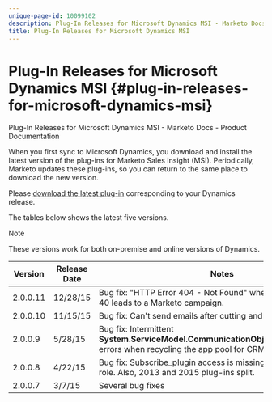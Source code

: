 ```yaml
---
unique-page-id: 10099102
description: Plug-In Releases for Microsoft Dynamics MSI - Marketo Docs - Product Documentation
title: Plug-In Releases for Microsoft Dynamics MSI
---
```


# Plug-In Releases for Microsoft Dynamics MSI {#plug-in-releases-for-microsoft-dynamics-msi}

Plug-In Releases for Microsoft Dynamics MSI - Marketo Docs - Product Documentation

When you first sync to Microsoft Dynamics, you download and install the latest version of the plug-ins for&nbsp;Marketo Sales Insight (MSI). Periodically, Marketo updates these plug-ins,&nbsp;so you can return to the same place to download the new version.

Please [download the latest plug-in](../../../../welcome-to-marketo-docs/product-docs/marketo-sales-insight/msi-for-microsoft-dynamics/installing/download-the-marketo-sales-insight-solution-for-microsoft-dynamics.md) corresponding to your Dynamics release.

The tables below shows the latest five versions.

>[!NOTE]
>
>These versions work for both on-premise and online versions of Dynamics.

| Version |Release Date |Notes |
|---|---|---|
| 2.0.0.11 |12/28/15 |Bug fix: "HTTP Error 404 - Not Found" when adding more than 40 leads to a Marketo campaign. |
| 2.0.0.10 |11/15/15 |Bug fix: Can't send emails after cutting and pasting tab URL. |
| 2.0.0.9 |5/28/15 |Bug fix: Intermittent **System.ServiceModel.CommunicationObjectFaultedException** errors when recycling the app pool for CRM. |
| 2.0.0.8 |4/22/15 |Bug fix: Subscribe_plugin access is missing for MSI security role. Also, 2013 and 2015 plug-ins split. |
| 2.0.0.7 |3/7/15 |Several bug fixes |

